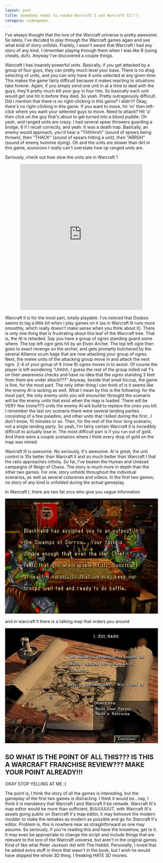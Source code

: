 ```yaml
---
layout: post
title: Somebody needs to remake Warcraft I and Warcraft II!!!!
category: videogames
---
```


I've always thought that the lore of the Warcraft universe is pretty awesome. So
lately, I've decided to play through the Warcraft games again and see what kind
of story unfolds. Frankly, I wasn't aware that Warcraft I had any story of any
kind. I remember playing through them when I was like 8 (using cheats, duh).
Anyway I've discovered a couple things.

Warcraft I has insanely powerful units. Basically, if you get attacked by a
group of four guys, they can pretty much level your base. There is no drag
selecting of units, and you can only have 4 units selected at any given time.
This makes the game fairly difficult because it makes reacting to situations
take forever. Again, if you simply send one unit in at a time to deal with the
guys, they'll pretty much kill your guy in four hits. So basically each unit
would get one hit in before they died. So yeah. Pretty outrageously difficult.
Did I mention that there is no right-clicking in this game? I didn't? Okay,
there's no right-clicking in this game. If you want to move, hit 'm' then
left-click where you want your selected guys to move. Need to attack? Hit 'a'
then click on the guy that's about to get turned into a blood puddle. Oh yeah,
and ranged units are crazy. I had several spear throwers guarding a bridge, 6 if
I recall correctly, and yeah. It was a death trap. Basically, an enemy would
approach, you'd hear a "Thhhhrsh" (sound of spears being thrown), then "THACK"
(sound of spears hitting a unit), then "ARRGH" (sound of enemy hummie dying). Oh
and the units are slower than dirt in this game, sooooooo I really can't
overstate how op ranged units are.

Seriously, check out how slow the units are in Warcraft 1

<div style="text-align: center;">
<iframe style="width: 80%; height: calc(80vw * .75); max-width: 640px; max-height: 480px;"
src="https://www.youtube.com/embed/M7g90VvETiU?theme=light&showinfo=0"
frameborder="0" allowfullscreen="allowfullscreen">&nbsp;</iframe>
</div>

Warcraft II is for the most part, totally playable. I've noticed that Dosbox
seems to lag a little bit when I play games on it (as in Warcraft III runs more
smoothly, which really doesn't make sense when you think about it). There is
only one thing that is frustrating about this leaf of the Warcraft tree. That
is, the AI is retarded. Say you have a group of ogres standing guard some where.
The top left ogre gets hit by an Elven Archer. The top left ogre then goes to
exact revenge on the archer, and gets promptly butchered by the several Alliance
scum bags that are now attacking your group of ogres. Next, the melee units of
the attacking group move in and attack the next ogre. 2-4 of your group of 9
(now 8) ogres moves in to assist. Of course the player is left wondering "Uhhhh,
I guess the rest of the group rolled nat 1's on their awareness checks and have
no idea that the ogres standing 3 feet from them are under attack???" Anyway,
beside that small hiccup, the game is fine, for the most part. The only other
thing I can think of is it seems like the enemy AI is lacking as well. What I
mean by this is the following: for the most part, the only enemy units you will
encounter throught the scenario will be the enemy units that exist when the map
is loaded. There will be VERY few (none?!?) units the enemy AI will build to
replace the ones you kill. I remember the last orc scenario there were several
landing parties consisting of a few paladins, and other units that I killed
during the first...I don't know, 10 minutes or so. Then, for the rest of the
hour long scenario, not a single landing party. So yeah, I'm fairly certain
Warcraft II is incredibly difficult to actually lose in. The most difficult part
is if you run out of gold. And there were a couple scenarios where I think every
drop of gold on the map was mined.

Warcraft III is awesome. No seriously, it's awesome. AI is great, the unit
control is 10x better than Warcraft II and so much better than Warcraft I that
the ratio approaches infinity. So far, I've beaten the Human and Undead
campaigns of Reign of Chaos. The story is much more in depth than the other two
games. For one, story unfolds throughout the individual scenarios, as well as
several cutscenes and videos. In the first two games, no story of any kind is
unfolded during the actual gameplay.

In Warcraft I, there are two fat orcs who give you vague information

![War1](/public/warcraft/2015-03-22-warcraft3/war1.png)

and in warcraft II there is a talking map that orders you around

![War2](/public/warcraft/2015-03-22-warcraft3/war2.webp)

## SO WHAT IS THE POINT OF ALL THIS??? IS THIS A WARCRAFT FRANCHISE REVIEW??? MAKE YOUR POINT ALREADY!!!

OKAY STOP YELLING AT ME :(

The point is, I think the story of all the games is interesting, but the
gameplay of the first two games is distracting. I think it would be...nay, I
think it is mandatory that Warcraft I and Warcraft II be remade. Warcraft III's
map editor would be more than sufficient, BUUUUUUT, with Warcraft III's assets
going public on Starcraft II's map editor, it may behoove the modern modder to
make the remakes as modern as possible and go for Starcraft II's editor. Problem
is, this is nowhere near as straightforward as one may assume. So seriously, if
you're reading this and have the knowhow, get to it. It may even be appropriate
to change the script and include things that are relevant to the lore of the
Warcraft universe, but aren't in the original games. Kind of like what Peter
Jackson did with The Hobbit. Personally, I loved that he added extra stuff in
there that wasn't in the book, but I wish he would have skipped the whole 3D
thing. I freaking HATE 3D movies.
